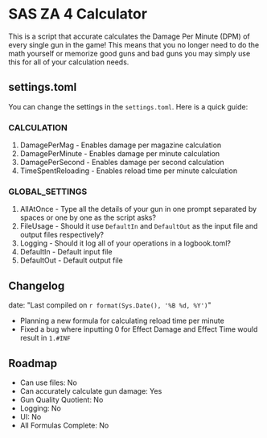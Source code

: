 # SAS ZA 4 Calculator

This is a script that accurate calculates the Damage Per Minute (DPM) of every single gun in the game! This means that you no longer need to do the math yourself or memorize good guns and bad guns you may simply use this for all of your calculation needs.
## settings.toml
You can change the settings in the `settings.toml`. Here is a quick guide:
### CALCULATION
1. DamagePerMag - Enables damage per magazine calculation
2. DamagePerMinute - Enables damage per minute calculation
3. DamagePerSecond - Enables damage per second calculation
4. TimeSpentReloading - Enables reload time per minute calculation
### GLOBAL_SETTINGS
1. AllAtOnce - Type all the details of your gun in one prompt separated by spaces or one by one as the script asks?
2. FileUsage - Should it use `DefaultIn` and `DefaultOut` as the input file and output files respectively?
3. Logging - Should it log all of your operations in a logbook.toml?
4. DefaultIn - Default input file
5. DefaultOut - Default output file
## Changelog
date: "Last compiled on `r format(Sys.Date(), '%B %d, %Y')`"
 - Planning a new formula for calculating reload time per minute
 - Fixed a bug where inputting 0 for Effect Damage and Effect Time would result in `1.#INF`

## Roadmap
 - Can use files: No
 - Can accurately calculate gun damage: Yes
 - Gun Quality Quotient: No
 - Logging: No
 - UI: No
 - All Formulas Complete: No